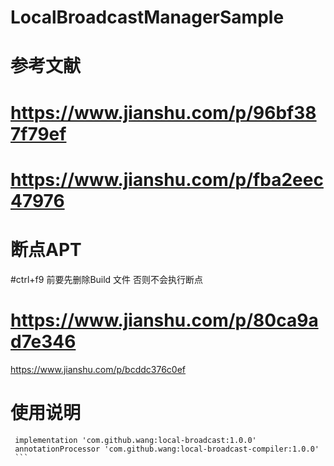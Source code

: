 # LocalBroadcastManagerSample
# 参考文献
# https://www.jianshu.com/p/96bf387f79ef
# https://www.jianshu.com/p/fba2eec47976
# 断点APT
#ctrl+f9 前要先删除Build 文件  否则不会执行断点
# https://www.jianshu.com/p/80ca9ad7e346
https://www.jianshu.com/p/bcddc376c0ef

# 使用说明
   ```
    implementation 'com.github.wang:local-broadcast:1.0.0'
    annotationProcessor 'com.github.wang:local-broadcast-compiler:1.0.0'
    ```
